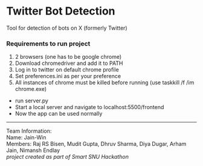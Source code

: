 # Twitter Bot Detection
Tool for detection of bots on X (formerly Twitter)

### Requirements to run project
1. 2 browsers (one has to be google chrome)
2. Download chromedriver and add it to PATH
3. Log in to twitter on default chrome profile
4. Set preferences.ini as per your preference
5. All instances of chrome must be killed before running (use taskkill /f /im chrome.exe)


- run server.py
- Start a local server and navigate to localhost:5500/frontend
- Now the app can be used normally

---

Team Information:  
Name: Jain-Win  
Members: Raj RS Bisen, Mudit Gupta, Dhruv Sharma, Diya Dugar, Arham Jain, Nimansh Endlay  
*project created as part of Smart SNU Hackathon*
